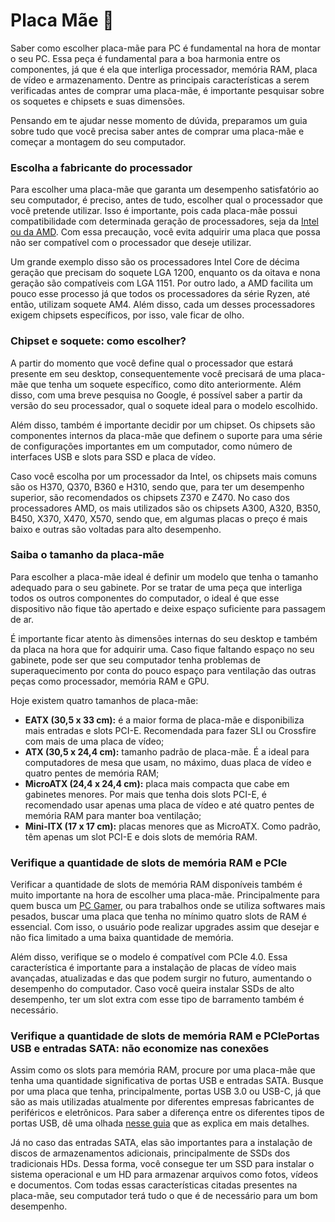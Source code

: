 # Placa Mãe 🧠

Saber como escolher placa-mãe para PC é fundamental na hora de montar o seu PC. Essa peça é fundamental para a boa harmonia entre os componentes, já que é ela que interliga processador, memória RAM, placa de vídeo e armazenamento. Dentre as principais características a serem verificadas antes de comprar uma placa-mãe, é importante pesquisar sobre os soquetes e chipsets e suas dimensões.

Pensando em te ajudar nesse momento de dúvida, preparamos um guia sobre tudo que você precisa saber antes de comprar uma placa-mãe e começar a montagem do seu computador.

### Escolha a fabricante do processador

Para escolher uma placa-mãe que garanta um desempenho satisfatório ao seu computador, é preciso, antes de tudo, escolher qual o processador que você pretende utilizar. Isso é importante, pois cada placa-mãe possui compatibilidade com determinada geração de processadores, seja da [Intel ou da AMD](https://www.buscape.com.br/notebook/conteudo/intel-ou-amd-qual-o-melhor-processador). Com essa precaução, você evita adquirir uma placa que possa não ser compatível com o processador que deseje utilizar.

Um grande exemplo disso são os processadores Intel Core de décima geração que precisam do soquete LGA 1200, enquanto os da oitava e nona geração são compatíveis com LGA 1151. Por outro lado, a AMD facilita um pouco esse processo já que todos os processadores da série Ryzen, até então, utilizam soquete AM4. Além disso, cada um desses processadores exigem chipsets específicos, por isso, vale ficar de olho.

### Chipset e soquete: como escolher?

A partir do momento que você define qual o processador que estará presente em seu desktop, consequentemente você precisará de uma placa-mãe que tenha um soquete específico, como dito anteriormente. Além disso, com uma breve pesquisa no Google, é possível saber a partir da versão do seu processador, qual o soquete ideal para o modelo escolhido.

Além disso, também é importante decidir por um chipset. Os chipsets são componentes internos da placa-mãe que definem o suporte para uma série de configurações importantes em um computador, como número de interfaces USB e slots para SSD e placa de vídeo.

Caso você escolha por um processador da Intel, os chipsets mais comuns são os H370, Q370, B360 e H310, sendo que, para ter um desempenho superior, são recomendados os chipsets Z370 e Z470. No caso dos processadores AMD, os mais utilizados são os chipsets A300, A320, B350, B450, X370, X470, X570, sendo que, em algumas placas o preço é mais baixo e outras são voltadas para alto desempenho.

### Saiba o tamanho da placa-mãe

Para escolher a placa-mãe ideal é definir um modelo que tenha o tamanho adequado para o seu gabinete. Por se tratar de uma peça que interliga todos os outros componentes do computador, o ideal é que esse dispositivo não fique tão apertado e deixe espaço suficiente para passagem de ar.

É importante ficar atento às dimensões internas do seu desktop e também da placa na hora que for adquirir uma. Caso fique faltando espaço no seu gabinete, pode ser que seu computador tenha problemas de superaquecimento por conta do pouco espaço para ventilação das outras peças como processador, memória RAM e GPU.

Hoje existem quatro tamanhos de placa-mãe:

- **EATX (30,5 x 33 cm):** é a maior forma de placa-mãe e disponibiliza mais entradas e slots PCI-E. Recomendada para fazer SLI ou Crossfire com mais de uma placa de vídeo;
- **ATX (30,5 x 24,4 cm):** tamanho padrão de placa-mãe. É a ideal para computadores de mesa que usam, no máximo, duas placa de vídeo e quatro pentes de memória RAM;
- **MicroATX (24,4 x 24,4 cm):** placa mais compacta que cabe em gabinetes menores. Por mais que tenha dois slots PCI-E, é recomendado usar apenas uma placa de vídeo e até quatro pentes de memória RAM para manter boa ventilação;
- **Mini-ITX (17 x 17 cm):** placas menores que as MicroATX. Como padrão, têm apenas um slot PCI-E e dois slots de memória RAM.

### Verifique a quantidade de slots de memória RAM e PCIe

Verificar a quantidade de slots de memória RAM disponíveis também é muito importante na hora de escolher uma placa-mãe. Principalmente para quem busca um [PC Gamer](https://www.buscape.com.br/pc-computador/conteudo/pc-gamer-barato-como-montar), ou para trabalhos onde se utiliza softwares mais pesados, buscar uma placa que tenha no mínimo quatro slots de RAM é essencial. Com isso, o usuário pode realizar upgrades assim que desejar e não fica limitado a uma baixa quantidade de memória.

Além disso, verifique se o modelo é compatível com PCIe 4.0. Essa característica é importante para a instalação de placas de vídeo mais avançadas, atualizadas e das que podem surgir no futuro, aumentando o desempenho do computador. Caso você queira instalar SSDs de alto desempenho, ter um slot extra com esse tipo de barramento também é necessário.

### Verifique a quantidade de slots de memória RAM e PCIePortas USB e entradas SATA: não economize nas conexões

Assim como os slots para memória RAM, procure por uma placa-mãe que tenha uma quantidade significativa de portas USB e entradas SATA. Busque por uma placa que tenha, principalmente, portas USB 3.0 ou USB-C, já que são as mais utilizadas atualmente por diferentes empresas fabricantes de periféricos e eletrônicos. Para saber a diferença entre os diferentes tipos de portas USB, dê uma olhada [nesse guia](https://www.buscape.com.br/notebook/conteudo/qual-a-diferenca-entre-usb-3-1-usb-tipo-c-e-usb-2-0) que as explica em mais detalhes.

Já no caso das entradas SATA, elas são importantes para a instalação de discos de armazenamentos adicionais, principalmente de SSDs dos tradicionais HDs. Dessa forma, você consegue ter um SSD para instalar o sistema operacional e um HD para armazenar arquivos como fotos, vídeos e documentos. Com todas essas características citadas presentes na placa-mãe, seu computador terá tudo o que é de necessário para um bom desempenho.